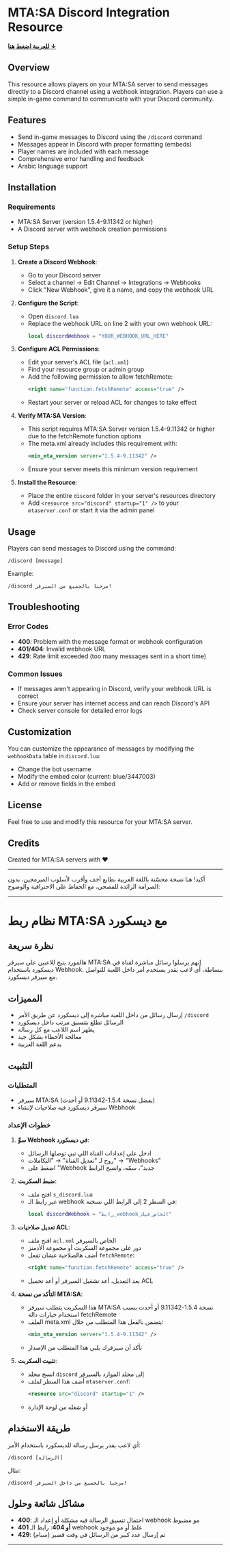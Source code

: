 # MTA:SA Discord Integration Resource

**[للعربية اضغط هنا ↓](#نظام-ربط-mtasa-مع-ديسكورد)**

## Overview

This resource allows players on your MTA:SA server to send messages directly to a Discord channel using a webhook integration. Players can use a simple in-game command to communicate with your Discord community.

## Features

- Send in-game messages to Discord using the `/discord` command
- Messages appear in Discord with proper formatting (embeds)
- Player names are included with each message
- Comprehensive error handling and feedback
- Arabic language support

## Installation

### Requirements

- MTA:SA Server (version 1.5.4-9.11342 or higher)
- A Discord server with webhook creation permissions

### Setup Steps

1. **Create a Discord Webhook**:

   - Go to your Discord server
   - Select a channel → Edit Channel → Integrations → Webhooks
   - Click "New Webhook", give it a name, and copy the webhook URL

2. **Configure the Script**:

   - Open `discord.lua`
   - Replace the webhook URL on line 2 with your own webhook URL:
     ```lua
     local discordWebhook = "YOUR_WEBHOOK_URL_HERE"
     ```

3. **Configure ACL Permissions**:

   - Edit your server's ACL file (`acl.xml`)
   - Find your resource group or admin group
   - Add the following permission to allow fetchRemote:
     ```xml
     <right name="function.fetchRemote" access="true" />
     ```
   - Restart your server or reload ACL for changes to take effect

4. **Verify MTA:SA Version**:

   - This script requires MTA:SA Server version 1.5.4-9.11342 or higher due to the fetchRemote function options
   - The meta.xml already includes this requirement with:
     ```xml
     <min_mta_version server="1.5.4-9.11342" />
     ```
   - Ensure your server meets this minimum version requirement

5. **Install the Resource**:
   - Place the entire `discord` folder in your server's resources directory
   - Add `<resource src="discord" startup="1" />` to your `mtaserver.conf` or start it via the admin panel

## Usage

Players can send messages to Discord using the command:

```
/discord [message]
```

Example:

```
/discord مرحبا بالجميع من السيرفر!
```

## Troubleshooting

### Error Codes

- **400**: Problem with the message format or webhook configuration
- **401/404**: Invalid webhook URL
- **429**: Rate limit exceeded (too many messages sent in a short time)

### Common Issues

- If messages aren't appearing in Discord, verify your webhook URL is correct
- Ensure your server has internet access and can reach Discord's API
- Check server console for detailed error logs

## Customization

You can customize the appearance of messages by modifying the `webhookData` table in `discord.lua`:

- Change the bot username
- Modify the embed color (current: blue/3447003)
- Add or remove fields in the embed

## License

Feel free to use and modify this resource for your MTA:SA server.

## Credits

Created for MTA:SA servers with ❤️

---

أكيد! هنا نسخة محسّنة باللغة العربية بطابع أخف وأقرب لأسلوب المبرمجين، بدون الصرامة الزائدة للفصحى، مع الحفاظ على الاحترافية والوضوح:

---

# نظام ربط MTA:SA مع ديسكورد

## نظرة سريعة

هالمورد يتيح للاعبين على سيرفر MTA:SA إنهم يرسلوا رسائل مباشرة لقناة في ديسكورد باستخدام Webhook. ببساطة، أي لاعب يقدر يستخدم أمر داخل اللعبة للتواصل مع سيرفر ديسكورد.

## المميزات

- إرسال رسائل من داخل اللعبة مباشرة إلى ديسكورد عن طريق الأمر `/discord`
- الرسائل تطلع بتنسيق مرتب داخل ديسكورد
- يظهر اسم اللاعب مع كل رسالة
- معالجة الأخطاء بشكل جيد
- يدعم اللغة العربية

## التثبيت

### المتطلبات

- سيرفر MTA:SA (يفضل نسخة 1.5.4-9.11342 أو أحدث)
- سيرفر ديسكورد فيه صلاحيات لإنشاء Webhook

### خطوات الإعداد

1. **سوِّ Webhook في ديسكورد**:

   - ادخل على إعدادات القناة اللي تبي توصلها الرسائل
   - روح لـ "تعديل القناة" → "التكاملات" → "Webhooks"
   - اضغط على "Webhook جديد"، سمّه، وانسخ الرابط

2. **ضبط السكربت**:

   - افتح ملف `s_discord.lua`
   - غير رابط الـ webhook في السطر 2 إلى الرابط اللي نسخته:
     ```lua
     local discordWebhook = "رابط_webhook_الخاص_فيك"
     ```

3. **تعديل صلاحيات ACL**:

   - افتح ملف `acl.xml` الخاص بالسيرفر
   - دور على مجموعة السكربت أو مجموعة الأدمنز
   - أضف هالصلاحية عشان تفعل `fetchRemote`:
     ```xml
     <right name="function.fetchRemote" access="true" />
     ```
   - بعد التعديل، أعد تشغيل السيرفر أو أعد تحميل ACL

4. **التأكد من نسخة MTA:SA**:

   - هذا السكربت يتطلب سيرفر MTA:SA نسخة 1.5.4-9.11342 أو أحدث بسبب استخدام خيارات دالة fetchRemote
   - الملف meta.xml يتضمن بالفعل هذا المتطلب من خلال:
     ```xml
     <min_mta_version server="1.5.4-9.11342" />
     ```
   - تأكد أن سيرفرك يلبي هذا المتطلب من الإصدار

5. **تثبيت السكربت**:
   - انسخ مجلد `discord` إلى مجلد الموارد بالسيرفر
   - أضف هذا السطر لملف `mtaserver.conf`:
     ```xml
     <resource src="discord" startup="1" />
     ```
   - أو شغله من لوحة الإدارة

## طريقة الاستخدام

أي لاعب يقدر يرسل رسالة للديسكورد باستخدام الأمر:

```
/discord [الرسالة]
```

مثال:

```
/discord مرحباً بالجميع من داخل السيرفر!
```

## مشاكل شائعة وحلول

- **400**: احتمال تنسيق الرسالة فيه مشكلة أو إعداد الـ webhook مو مضبوط
- **401 أو 404**: رابط الـ webhook غلط أو مو موجود
- **429**: تم إرسال عدد كبير من الرسائل في وقت قصير (سبام)

---
